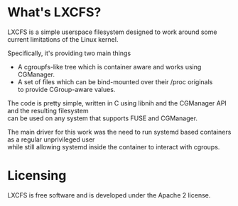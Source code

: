 # What's LXCFS?

LXCFS is a simple userspace filesystem designed to work around some current limitations of the Linux kernel.

Specifically, it's providing two main things

 * A cgroupfs-like tree which is container aware and works using CGManager.
 * A set of files which can be bind-mounted over their /proc originals  
   to provide CGroup-aware values.

The code is pretty simple, written in C using libnih and the CGManager API and the resulting filesystem  
can be used on any system that supports FUSE and CGManager.

The main driver for this work was the need to run systemd based containers as a regular unprivileged user  
while still allowing systemd inside the container to interact with cgroups.

# Licensing

LXCFS is free software and is developed under the Apache 2 license.
